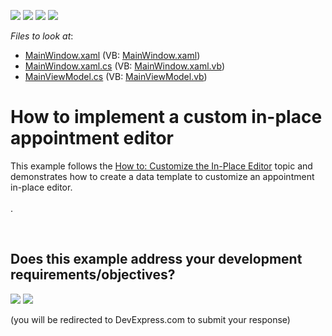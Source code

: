 <!-- default badges list -->
![](https://img.shields.io/endpoint?url=https://codecentral.devexpress.com/api/v1/VersionRange/128656006/21.1.5%2B)
[![](https://img.shields.io/badge/Open_in_DevExpress_Support_Center-FF7200?style=flat-square&logo=DevExpress&logoColor=white)](https://supportcenter.devexpress.com/ticket/details/T545686)
[![](https://img.shields.io/badge/📖_How_to_use_DevExpress_Examples-e9f6fc?style=flat-square)](https://docs.devexpress.com/GeneralInformation/403183)
[![](https://img.shields.io/badge/💬_Leave_Feedback-feecdd?style=flat-square)](#does-this-example-address-your-development-requirementsobjectives)
<!-- default badges end -->
<!-- default file list -->
*Files to look at*:

* [MainWindow.xaml](./CS/CustomInplaceEditorExample/MainWindow.xaml) (VB: [MainWindow.xaml](./VB/CustomInplaceEditorExample/MainWindow.xaml))
* [MainWindow.xaml.cs](./CS/CustomInplaceEditorExample/MainWindow.xaml.cs) (VB: [MainWindow.xaml.vb](./VB/CustomInplaceEditorExample/MainWindow.xaml.vb))
* [MainViewModel.cs](./CS/CustomInplaceEditorExample/ViewModel/MainViewModel.cs) (VB: [MainViewModel.vb](./VB/CustomInplaceEditorExample/ViewModel/MainViewModel.vb))
<!-- default file list end -->
# How to implement a custom in-place appointment editor


This example follows the <a href="http://help.devexpress.com/#WPF/CustomDocument115449">How to: Customize the In-Place Editor</a> topic and demonstrates how to create a data template to customize an appointment in-place editor.<br><br>.

<br/>


<!-- feedback -->
## Does this example address your development requirements/objectives?

[<img src="https://www.devexpress.com/support/examples/i/yes-button.svg"/>](https://www.devexpress.com/support/examples/survey.xml?utm_source=github&utm_campaign=wpf-scheduler-implement-custom-inplace-appointment-editor&~~~was_helpful=yes) [<img src="https://www.devexpress.com/support/examples/i/no-button.svg"/>](https://www.devexpress.com/support/examples/survey.xml?utm_source=github&utm_campaign=wpf-scheduler-implement-custom-inplace-appointment-editor&~~~was_helpful=no)

(you will be redirected to DevExpress.com to submit your response)
<!-- feedback end -->
